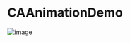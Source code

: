 # CAAnimationDemo
 ![image](http://upload-images.jianshu.io/upload_images/4009159-5e0e527a36855b2b.gif?imageMogr2/auto-orient/strip)
 
